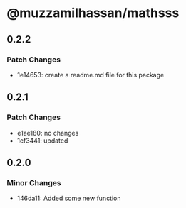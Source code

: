 # @muzzamilhassan/mathsss

## 0.2.2

### Patch Changes

- 1e14653: create a readme.md file for this package

## 0.2.1

### Patch Changes

- e1ae180: no changes
- 1cf3441: updated

## 0.2.0

### Minor Changes

- 146da11: Added some new function
